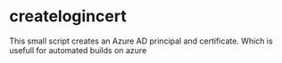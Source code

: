 # createlogincert

This small script creates an Azure AD principal and certificate. Which is usefull for automated builds on azure
